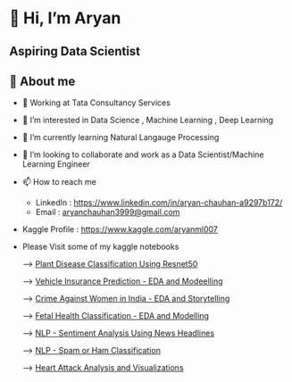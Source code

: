 
# 👋 Hi, I’m Aryan 
## Aspiring Data Scientist


## 🚀 About me
- 💼 Working at Tata Consultancy Services
- 👀 I’m interested in Data Science , Machine Learning , Deep Learning
- 🌱 I’m currently learning Natural Langauge Processing
- 💞️ I’m looking to collaborate and work as a Data Scientist/Machine Learning Engineer
- 📫 How to reach me 
   - LinkedIn : https://www.linkedin.com/in/aryan-chauhan-a9297b172/
   - Email : aryanchauhan3999@gmail.com

- Kaggle Profile : https://www.kaggle.com/aryanml007



- Please Visit some of my kaggle notebooks 

    --> [Plant Disease Classification Using Resnet50](https://www.kaggle.com/code/aryanml007/plant-disease-resnet50)
    
    --> [Vehicle Insurance Prediction - EDA and Modeelling](https://www.kaggle.com/code/aryanml007/vehicle-insurance)
    
    --> [Crime Against Women in India - EDA and Storytelling](https://www.kaggle.com/code/aryanml007/crime-against-women-in-india-2001-to-2014)
    
    --> [Fetal Health Classification - EDA and Modelling](https://www.kaggle.com/code/aryanml007/fetal-health-classification)
    
    --> [NLP - Sentiment Analysis Using News Headlines](https://www.kaggle.com/code/aryanml007/sentiment-analysis-using-news-headlines)
    
    --> [NLP - Spam or Ham Classification](https://www.kaggle.com/code/aryanml007/spam-or-ham-sms-classifier-basic-approach)
    
    --> [Heart Attack Analysis and Visualizations](https://www.kaggle.com/code/aryanml007/heart-attack-analysis-visualizations)
    
<!---
aryanchauhan990/aryanchauhan990 is a ✨ special ✨ repository because its `README.md` (this file) appears on your GitHub profile.
You can click the Preview link to take a look at your changes.
--->
